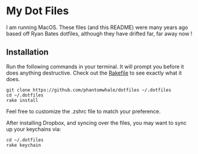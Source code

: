# My Dot Files

I am running MacOS. These files (and this README) were many years ago based off Ryan Bates dotfiles, although they have drifted far, far away now !

## Installation

Run the following commands in your terminal. It will prompt you before it does anything destructive. Check out the [Rakefile](https://github.com/ryanb/dotfiles/blob/custom-bash-zsh/Rakefile) to see exactly what it does.

```terminal
git clone https://github.com/phantomwhale/dotfiles ~/.dotfiles
cd ~/.dotfiles
rake install
```

Feel free to customize the .zshrc file to match your preference.

After installing Dropbox, and syncing over the files, you may want to sync up your keychains via:

```terminal
cd ~/.dotfiles
rake keychain
```
